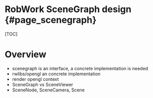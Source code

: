 RobWork SceneGraph design  {#page_scenegraph}
=========================

[TOC]

# Overview #
- scenegraph is an interface, a concrete implementation is needed
- rwlibs/opengl an concrete implementation
- render opengl context
- SceneGraph vs SceneViewer
- SceneNode, SceneCamera, Scene

